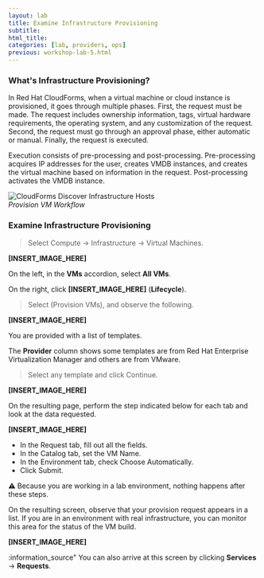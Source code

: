 ```yaml
---
layout: lab
title: Examine Infrastructure Provisioning
subtitle:
html_title:
categories: [lab, providers, ops]
previous: workshop-lab-5.html
---
```


### What's Infrastructure Provisioning?

In Red Hat CloudForms, when a virtual machine or cloud instance is provisioned, it goes through multiple phases. First, the request must be made. The request includes ownership information, tags, virtual hardware requirements, the operating system, and any customization of the request. Second, the request must go through an approval phase, either automatic or manual. Finally, the request is executed.

Execution consists of pre-processing and post-processing. Pre-processing acquires IP addresses for the user, creates VMDB instances, and creates the virtual machine based on information in the request. Post-processing activates the VMDB instance.

<img alt="CloudForms Discover Infrastructure Hosts" src="{{ site.baseurl }}/www-default/screenshots/cfme-provision-vm-workflow.png"/><br/>
*Provision VM Workflow*

### Examine Infrastructure Provisioning

> Select Compute → Infrastructure → Virtual Machines.

**[INSERT_IMAGE_HERE]**

On the left, in the **VMs** accordion, select **All VMs**.

On the right, click **[INSERT_IMAGE_HERE]** (**Lifecycle**).

> Select <i class="fa fa-plus-circle fa-lg" aria-hidden="true"></i> (Provision VMs), and observe the following.

**[INSERT_IMAGE_HERE]**

You are provided with a list of templates.

The **Provider** column shows some templates are from Red Hat Enterprise Virtualization Manager and others are from VMware.

> Select any template and click Continue.

**[INSERT_IMAGE_HERE]**

On the resulting page, perform the step indicated below for each tab and look at the data requested.

**[INSERT_IMAGE_HERE]**

* In the Request tab, fill out all the fields.
* In the Catalog tab, set the VM Name.
* In the Environment tab, check Choose Automatically.
* Click Submit.

:warning: Because you are working in a lab environment, nothing happens after these steps.

On the resulting screen, observe that your provision request appears in a list. If you are in an environment with real infrastructure, you can monitor this area for the status of the VM build.

**[INSERT_IMAGE_HERE]**

:information_source" You can also arrive at this screen by clicking **Services** → **Requests**.
